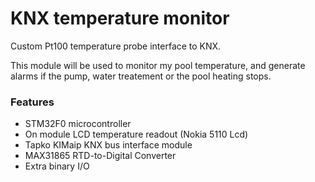 # KNX temperature monitor

Custom Pt100 temperature probe interface to KNX.

This module will be used to monitor my pool temperature, and generate alarms if the pump, water treatement or the pool heating stops.


### Features
- STM32F0 microcontroller
- On module LCD temperature readout (Nokia 5110 Lcd)
- Tapko KIMaip KNX bus interface module
- MAX31865 RTD-to-Digital Converter
- Extra binary I/O 